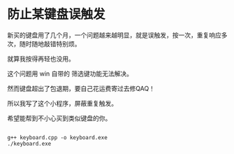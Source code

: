 # 防止某键盘误触发

新买的键盘用了几个月，一个问题越来越明显，就是误触发，按一次，重复响应多次，随时随地敲错特别烦。

就算我按得再轻也没用。

这个问题用 win 自带的 筛选键功能无法解决。

然而键盘超出了包退期，要自己花运费寄过去修QAQ！

所以我写了这个小程序，屏蔽重复触发。

希望能帮到不小心买到类似键盘的你。

``` shell

g++ keyboard.cpp -o keyboard.exe
./keyboard.exe

```
